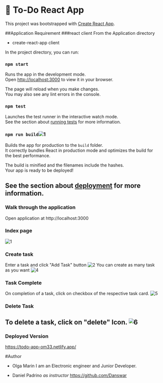 # 📝 To-Do React App

This project was bootstrapped with [Create React App](https://github.com/facebook/create-react-app).

##Application Requirement
###react client
From the Application directory
- create-react-app client

In the project directory, you can run:
### `npm start`

Runs the app in the development mode.\
Open [http://localhost:3000](http://localhost:3000) to view it in your browser.

The page will reload when you make changes.\
You may also see any lint errors in the console.

### `npm test`
Launches the test runner in the interactive watch mode.\
See the section about [running tests](https://facebook.github.io/create-react-app/docs/running-tests) for more information.

### `npm run build`![1](https://user-images.githubusercontent.com/40617362/222809462-54faeb5b-80aa-4755-bc29-aed51980b952.png)

Builds the app for production to the `build` folder.\
It correctly bundles React in production mode and optimizes the build for the best performance.

The build is minified and the filenames include the hashes.\
Your app is ready to be deployed!

See the section about [deployment](https://facebook.github.io/create-react-app/docs/deployment) for more information.
-----------------------------------------------------------------------------------------------------------------------------------------------

### Walk through the application
Open application at http://localhost:3000

### Index page
![1](https://user-images.githubusercontent.com/40617362/222809486-3b3da475-19f7-43ff-9aee-f3ade78d723b.png)

### Create task
Enter a task and click "Add Task" button
![2](https://user-images.githubusercontent.com/40617362/222809857-2624301a-20e7-4784-b906-2ec2bac765c9.png)
You can create as many task as you want
![4](https://user-images.githubusercontent.com/40617362/222833331-39fd697b-ccd8-4f9c-a7b0-fc572e3d45eb.png)

### Task Complete
On completion of a task, click on checkbox of the respective task card.
![5](https://user-images.githubusercontent.com/40617362/222833420-ba5d3ed0-97ec-4da4-ba88-92d917384fb1.png)

### Delete Task
To delete a task, click on "delete" Icon. 
![6](https://user-images.githubusercontent.com/40617362/222833551-34c77b3e-82eb-48c0-8d47-5fb678b6300a.png)
----------------------------------------------------------------------------------------------------------------------------------------
### Deployed Version 
https://todo-app-om33.netlify.app/ 



#Author
- Olga Marin
I am an Electronic engineer and Junior Developer.

- Daniel Padrino *as instructor*
https://github.com/Danswar 









